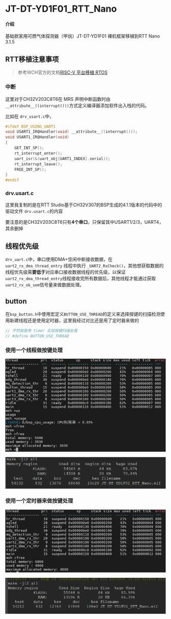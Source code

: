 # JT-DT-YD1F01_RTT_Nano

#### 介绍

基础款家用可燃气体探测器（甲烷）JT-DT-YD1F01 裸机框架移植到RTT Nano 3.1.5

## RTT移植注意事项

> 参考WCH官方的文档[RISC-V 平台移植 RTOS](https://gitee.com/SXDT-Embedded/JT-DT-YD1F01_RTT_Nano/blob/main/doc/RTOS%E7%A7%BB%E6%A4%8D%E5%88%B0RISC-V.pdf)

### 中断

这里对于CH32V203C8T6在 MRS 声明中断函数时由 `__attribute__((interrupt()))`方式定义编译器添加软件出入栈的代码。

比如在 `drv_usart.c`中，

```c
#ifdef BSP_USING_UART1
void USART1_IRQHandler(void) __attribute__((interrupt()));
void USART1_IRQHandler(void)
{
    GET_INT_SP();
    rt_interrupt_enter();
    uart_isr(&(uart_obj[UART1_INDEX].serial));
    rt_interrupt_leave();
    FREE_INT_SP();
}
#endif
```

### drv.usart.c

这里我复制的是在RTT Studio基于CH32V307的BSP生成的4.1.1版本的代码中的驱动文件 `drv.usart.c`的内容

要注意的是CH32V203C8T6只有**4个串口**，只保留其中USART1/2/3，UART4，其余删掉


## 线程优先级

`drv_uart.c`中，串口使用DMA+空闲中断接收数据，在 `uart2_rx_dma_thread_entry` 线程中执行 `_UART2_RxCheck()`，其他想获取数据的线程优先级需**要低于**对应串口接收数据线程的优先级，以保证 `uart2_rx_dma_thread_entry`线程接收完所有数据后，其他线程才能通过获取 `uart2_rx_ok_sem`信号量来做数据处理。



## button

在`bsp_button.h`中使用宏定义`BUTTON_USE_THREAD`的定义来选择按键的扫描检测使用新建线程还是使用定时器，这里我经过对比还是用了定时器来做的

```c
// 不然就是用 timer 实现按键扫描处理
// #define BUTTON_USE_THREAD
```

### 使用一个线程做按键处理

![image-20230804155446677](image/image-20230804155446677.png)

![image-20230804155457152](image/image-20230804155457152.png)

### 使用一个定时器来做按键处理

![image-20230804155548242](image/image-20230804155548242.png)

![image-20230804155555526](image/image-20230804155555526.png)
